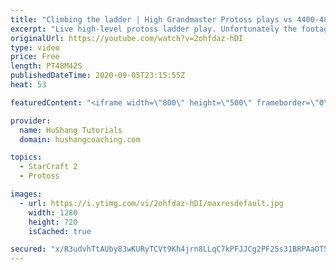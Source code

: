 ```yaml
---
title: "Climbing the ladder | High Grandmaster Protoss plays vs 4400-4800 players"
excerpt: "Live high-level protoss ladder play. Unfortunately the footage came out quite choppy at some points and I was considering just not posting today, but I will post it anyways in case a few of you want to watch still. I'm trying to figure out what the cause of the lag is and hopefully I can get some cleaner"
originalUrl: https://youtube.com/watch?v=2ohfdaz-hDI
type: video
price: Free
length: PT48M42S
publishedDateTime: 2020-09-05T23:15:55Z
heat: 53

featuredContent: "<iframe width=\"800\" height=\"500\" frameborder=\"0\" src=\"https://www.youtube.com/embed/2ohfdaz-hDI\" allow=\"accelerometer; autoplay; encrypted-media; gyroscope; picture-in-picture\" allowfullscreen></iframe>"

provider:
  name: HuShang Tutorials
  domain: hushangcoaching.com

topics:
  - StarCraft 2
  - Protoss

images:
  - url: https://i.ytimg.com/vi/2ohfdaz-hDI/maxresdefault.jpg
    width: 1280
    height: 720
    isCached: true

secured: "x/R3udvhTtAUby83wKURyTCVt9Kh4jrn8LLqC7kPFJJCg2PF25s31BRPAaOT5ioOKcnP5qDwAmmVlupuW4xKaYgE3CqLH4rAz2duM6RnxfKPSnQuspIbV+coBHXeHM8W4QeHpR3Ej88C3452HPT3oY5sB4b3ywnC0myoSkD8wwm2hJKxb06R4HqRiCY1G6qafuKLFsjfBaIBC4kgtttbWeO5lWoMP0LE+LS2hDG1MYlTumAgg0E2IQI1JAITfsuio1Nw7qUrtSj5+bU1liFHwzZ4c9p1+4OvhuqGy/4jeoedPExD8ItWl2PQUqcUf3POp6/x8iHazP/4m6I6jv/NObuRjUqqew6SolK3UuusIXLTHpOQOv8X9PiT5LWFlyOo1tK5TTVFnWqN2Eh6w4S4pOp6OPc7VgbOBXSBaeyFXWE=;d7VLcEz46AWoLM4COp6zlQ=="
---
```


